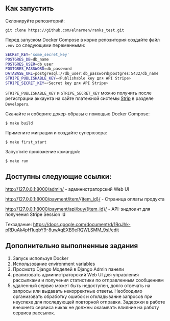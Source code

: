 ## Как запустить
Склонируйте репозиторий:
```
git clone https://github.com/elnarmen/ranks_test.git
```

Перед запуском Docker Compose в корне репозитория создайте файл `.env` со следующими переменными:

``` bash
SECRET_KEY='some_secret_key'
POSTGRES_DB=db_name
POSTGRES_USER=db_user
POSTGRES_PASSWORD=db_password
DATABASE_URL=postgresql://db_user:db_password@postgres:5432/db_name
STRIPE_PUBLISHABLE_KEY=<Publishable key для API Stripe>
STRIPE_SECRET_KEY=<Secret key для API Stripe>
```
`STRIPE_PUBLISHABLE_KEY` и `STRIPE_SECRET_KEY` можно получить после регистрации аккаунта на сайте платежной 
системы [Strip](http://stripe.com) в разделе `Developers`.

Скачайте и соберите докер-образы с помощью Docker Сompose:

```shell
$ make build
```

Примените миграции и создайте суперюзера:
```shell
$ make first_start
```

Запустите приложение командой:

```shell
$ make run
```

## Доступны следующие ссылки:

http://127.0.0.1:8000/admin/ - администраторский Web UI

http://127.0.0.1:8000/payment/item/{item_id}/ - Страница оплаты продукта

http://127.0.0.1:8000/payment/api/buy/{item_id}/ - API-эндпоинт для получения Stripe Session Id

Техзадание: https://docs.google.com/document/d/1RqJhk-pRDuAk4pH1uqbY9-8uwAqEXB9eRQWLSMM_9sI/edit

## Дополнительно выполненные задания
1. Запуск используя Docker
2. Использование environment variables
3. Просмотр Django Моделей в Django Admin панели
4. реализовать администраторский Web UI для управления рассылками и получения статистики по отправленным сообщениям
5. удаленный сервис может быть недоступен, долго отвечать на запросы или выдавать некорректные ответы. Необходимо организовать обработку ошибок и откладывание запросов при неуспехе для последующей повторной отправки. Задержки в работе внешнего сервиса никак не должны оказывать влияние на работу сервиса рассылок.
